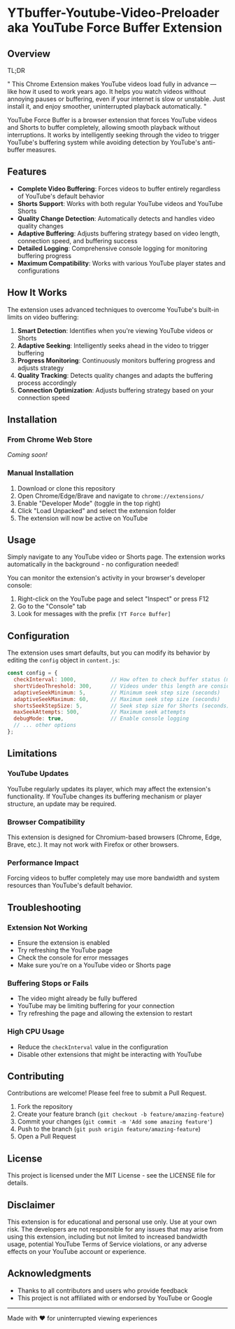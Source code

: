 # YTbuffer-Youtube-Video-Preloader aka YouTube Force Buffer Extension 

## Overview
TL;DR

" This Chrome Extension makes YouTube videos load fully in advance — like how it used to work years ago. It helps you watch videos without annoying pauses or buffering, even if your internet is slow or unstable. Just install it, and enjoy smoother, uninterrupted playback automatically. "

YouTube Force Buffer is a browser extension that forces YouTube videos and Shorts to buffer completely, allowing smooth playback without interruptions. It works by intelligently seeking through the video to trigger YouTube's buffering system while avoiding detection by YouTube's anti-buffer measures.

## Features
- **Complete Video Buffering**: Forces videos to buffer entirely regardless of YouTube's default behavior
- **Shorts Support**: Works with both regular YouTube videos and YouTube Shorts
- **Quality Change Detection**: Automatically detects and handles video quality changes
- **Adaptive Buffering**: Adjusts buffering strategy based on video length, connection speed, and buffering success
- **Detailed Logging**: Comprehensive console logging for monitoring buffering progress
- **Maximum Compatibility**: Works with various YouTube player states and configurations

## How It Works
The extension uses advanced techniques to overcome YouTube's built-in limits on video buffering:

1. **Smart Detection**: Identifies when you're viewing YouTube videos or Shorts
2. **Adaptive Seeking**: Intelligently seeks ahead in the video to trigger buffering
3. **Progress Monitoring**: Continuously monitors buffering progress and adjusts strategy
4. **Quality Tracking**: Detects quality changes and adapts the buffering process accordingly
5. **Connection Optimization**: Adjusts buffering strategy based on your connection speed

## Installation

### From Chrome Web Store
*Coming soon!*

### Manual Installation
1. Download or clone this repository
2. Open Chrome/Edge/Brave and navigate to `chrome://extensions/`
3. Enable "Developer Mode" (toggle in the top right)
4. Click "Load Unpacked" and select the extension folder
5. The extension will now be active on YouTube

## Usage
Simply navigate to any YouTube video or Shorts page. The extension works automatically in the background - no configuration needed!

You can monitor the extension's activity in your browser's developer console:
1. Right-click on the YouTube page and select "Inspect" or press F12
2. Go to the "Console" tab
3. Look for messages with the prefix `[YT Force Buffer]`

## Configuration
The extension uses smart defaults, but you can modify its behavior by editing the `config` object in `content.js`:

```javascript
const config = {
  checkInterval: 1000,           // How often to check buffer status (ms)
  shortVideoThreshold: 300,      // Videos under this length are considered short
  adaptiveSeekMinimum: 5,        // Minimum seek step size (seconds)
  adaptiveSeekMaximum: 60,       // Maximum seek step size (seconds)
  shortsSeekStepSize: 5,         // Seek step size for Shorts (seconds)
  maxSeekAttempts: 500,          // Maximum seek attempts
  debugMode: true,               // Enable console logging
  // ... other options
};
```

## Limitations

### YouTube Updates
YouTube regularly updates its player, which may affect the extension's functionality. If YouTube changes its buffering mechanism or player structure, an update may be required.

### Browser Compatibility
This extension is designed for Chromium-based browsers (Chrome, Edge, Brave, etc.). It may not work with Firefox or other browsers.

### Performance Impact
Forcing videos to buffer completely may use more bandwidth and system resources than YouTube's default behavior.

## Troubleshooting

### Extension Not Working
- Ensure the extension is enabled
- Try refreshing the YouTube page
- Check the console for error messages
- Make sure you're on a YouTube video or Shorts page

### Buffering Stops or Fails
- The video might already be fully buffered
- YouTube may be limiting buffering for your connection
- Try refreshing the page and allowing the extension to restart

### High CPU Usage
- Reduce the `checkInterval` value in the configuration
- Disable other extensions that might be interacting with YouTube

## Contributing
Contributions are welcome! Please feel free to submit a Pull Request.

1. Fork the repository
2. Create your feature branch (`git checkout -b feature/amazing-feature`)
3. Commit your changes (`git commit -m 'Add some amazing feature'`)
4. Push to the branch (`git push origin feature/amazing-feature`)
5. Open a Pull Request

## License
This project is licensed under the MIT License - see the LICENSE file for details.

## Disclaimer
This extension is for educational and personal use only. Use at your own risk. The developers are not responsible for any issues that may arise from using this extension, including but not limited to increased bandwidth usage, potential YouTube Terms of Service violations, or any adverse effects on your YouTube account or experience.

## Acknowledgments
- Thanks to all contributors and users who provide feedback
- This project is not affiliated with or endorsed by YouTube or Google

---

Made with ❤️ for uninterrupted viewing experiences
